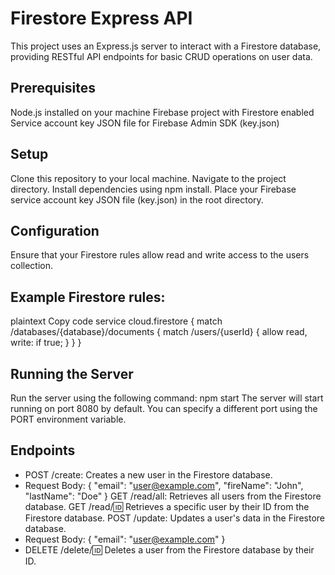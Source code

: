 # Firestore Express API
This project uses an Express.js server to interact with a Firestore database, providing RESTful API endpoints for basic CRUD operations on user data.

## Prerequisites
Node.js installed on your machine
Firebase project with Firestore enabled
Service account key JSON file for Firebase Admin SDK (key.json)
## Setup
Clone this repository to your local machine.
Navigate to the project directory.
Install dependencies using npm install.
Place your Firebase service account key JSON file (key.json) in the root directory.
## Configuration
Ensure that your Firestore rules allow read and write access to the users collection.

## Example Firestore rules:
plaintext
Copy code
service cloud.firestore {
  match /databases/{database}/documents {
    match /users/{userId} {
      allow read, write: if true;
    }
  }
}
## Running the Server
Run the server using the following command:
npm start
The server will start running on port 8080 by default. You can specify a different port using the PORT environment variable.

## Endpoints
- POST /create: Creates a new user in the Firestore database.
- Request Body:
{
  "email": "user@example.com",
  "fireName": "John",
  "lastName": "Doe"
}
GET /read/all: Retrieves all users from the Firestore database.
GET /read/:id: Retrieves a specific user by their ID from the Firestore database.
POST /update: Updates a user's data in the Firestore database.
- Request Body:
{
  "email": "user@example.com"
}
- DELETE /delete/:id: Deletes a user from the Firestore database by their ID.
